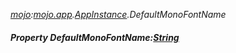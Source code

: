 _[mojo](../../modules/mojo/mojo-module.md):[mojo.app](../../modules/mojo/mojo-app.md).[AppInstance](../../modules/mojo/mojo-app-appinstance.md).DefaultMonoFontName_
##### Property DefaultMonoFontName:[String](../../modules/wonkey/wonkey-types-string.md)
